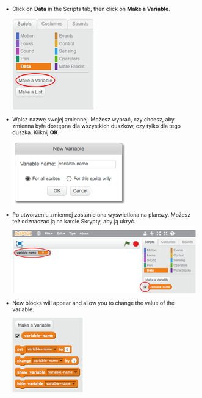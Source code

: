 + Click on **Data** in the Scripts tab, then click on **Make a Variable**.
    
    ![Data blocks](images/data-blocks.png)

+ Wpisz nazwę swojej zmiennej. Możesz wybrać, czy chcesz, aby zmienna była dostępna dla wszystkich duszków, czy tylko dla tego duszka. Kliknij **OK**.
    
    ![Stwórz zmienną](images/create-variable.png)

+ Po utworzeniu zmiennej zostanie ona wyświetlona na planszy. Możesz też odznaczać ją na karcie Skrypty, aby ją ukryć.
    
    ![Variable blocks](images/variable-show.png)

+ New blocks will appear and allow you to change the value of the variable.
    
    ![Variable blocks](images/variable-blocks.png)